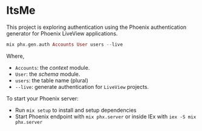 # ItsMe

This project is exploring authentication using the Phoenix authentication generator for Phoenix LiveView applications.

```Elixir
mix phx.gen.auth Accounts User users --live
```

Where,

- `Accounts`: the *context* module.
- `User`: the *schema* module.
- `users`: the table name (plural)
- `--live`: generate authentication for `LiveView` projects.

To start your Phoenix server:

* Run `mix setup` to install and setup dependencies
* Start Phoenix endpoint with `mix phx.server` or inside IEx with `iex -S mix phx.server`
